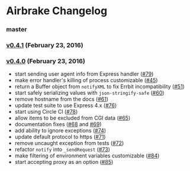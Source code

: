 # Airbrake Changelog

### master

### [v0.4.1][v0.4.1] (February 23, 2016)
### [v0.4.0][v0.4.0] (February 23, 2016)

* start sending user agent info from Express handler ([#79][79])
* make error handler's killing of process customizable ([#45][45])
* return a Buffer object from `notifyXML` to fix Errbit incompatibility ([#51][51])
* start safely serializing values with `json-stringify-safe` ([#60][60])
* remove hostname from the docs ([#61][61])
* update test suite to use Express 4.x ([#76][76])
* start using Circle CI ([#78][78])
* allow items to be excluded from CGI data ([#65][65])
* documentation fixes ([#68][68] and [#69][69])
* add ability to ignore exceptions ([#74][74])
* update default protocol to https ([#71][71])
* remove uncaught exception from tests ([#72][72])
* refactor `notify` into `_sendRequest` ([#73][73])
* make filtering of environment variables customizable ([#84][84])
* start accepting proxy as an option ([#85][85])

[79]:https://github.com/airbrake/node-airbrake/pulls/79
[45]:https://github.com/airbrake/node-airbrake/pull/45
[51]:https://github.com/airbrake/node-airbrake/pull/51
[60]:https://github.com/airbrake/node-airbrake/pull/60
[61]:https://github.com/airbrake/node-airbrake/pull/61
[76]:https://github.com/airbrake/node-airbrake/pull/76
[78]:https://github.com/airbrake/node-airbrake/pull/78
[65]:https://github.com/airbrake/node-airbrake/pull/65
[68]:https://github.com/airbrake/node-airbrake/pull/68
[69]:https://github.com/airbrake/node-airbrake/pull/69
[74]:https://github.com/airbrake/node-airbrake/pull/74
[71]:https://github.com/airbrake/node-airbrake/pull/71
[72]:https://github.com/airbrake/node-airbrake/pull/72
[73]:https://github.com/airbrake/node-airbrake/pull/73
[84]:https://github.com/airbrake/node-airbrake/pull/84
[85]:https://github.com/airbrake/node-airbrake/pull/85
[v0.4.0]: https://github.com/airbrake/node-airbrake/releases/tag/v0.4.0
[v0.4.1]: https://github.com/airbrake/node-airbrake/releases/tag/v0.4.1
